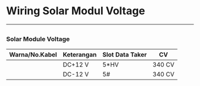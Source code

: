 # Wiring Solar Modul Voltage
***
## 
### Solar Module Voltage


| Warna/No.Kabel | Keterangan | Slot Data Taker |  CV    |
|----------------|------------|-----------------|--------|
|                | DC+12 V    | 5*HV            | 340 CV |
|                | DC-12 V    | 5#              | 340 CV |
